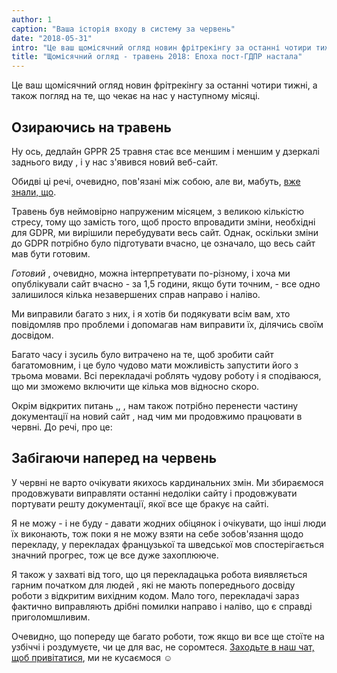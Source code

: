 ```yaml
---
author: 1
caption: "Ваша історія входу в систему за червень"
date: "2018-05-31"
intro: "Це ваш щомісячний огляд новин фрітрекінгу за останні чотири тижні, а також погляд на те, що чекає на нас у наступному місяці."
title: "Щомісячний огляд - травень 2018: Епоха пост-ГДПР настала"
---
```


Це ваш щомісячний огляд новин фрітрекінгу за останні чотири тижні, а також погляд на те, що чекає на нас у наступному місяці.

## Озираючись на травень

Ну ось, дедлайн GPPR 25 травня стає все меншим і меншим у дзеркалі заднього виду , і у нас з'явився новий веб-сайт.

Обидві ці речі, очевидно, пов'язані між собою, але ви, мабуть, [вже знали, що](/blog/gdpr-ready).

Травень був неймовірно напруженим місяцем, з великою кількістю стресу, тому що замість того, щоб просто впровадити зміни, необхідні для GDPR, ми вирішили перебудувати весь сайт. Однак, оскільки зміни до GDPR потрібно було підготувати вчасно, це означало, що весь сайт мав бути готовим.

*Готовий* , очевидно, можна інтерпретувати по-різному, і хоча ми опублікували сайт вчасно - за 1,5 години, якщо бути точним, - все одно залишилося кілька незавершених справ направо і наліво.

Ми виправили багато з них, і я хотів би подякувати всім вам, хто повідомляв про проблеми і допомагав нам виправити їх, ділячись своїм досвідом.

Багато часу і зусиль було витрачено на те, щоб зробити сайт багатомовним, і це було чудово мати можливість запустити його з трьома мовами. Всі перекладачі роблять чудову роботу і я сподіваюся, що ми зможемо включити ще кілька мов відносно скоро.

Окрім відкритих питань [,](https://github.com/freesewing/site/issues), , нам також потрібно перенести частину документації на новий сайт , над чим ми продовжимо працювати в червні. До речі, про це:

## Забігаючи наперед на червень

У червні не варто очікувати якихось кардинальних змін. Ми збираємося продовжувати виправляти останні недоліки сайту і продовжувати портувати решту документації, якої все ще бракує на сайті.

Я не можу - і не буду - давати жодних обіцянок і очікувати, що інші люди їх виконають, тож поки я не можу взяти на себе зобов'язання щодо перекладу, у перекладах французької та шведської мов спостерігається значний прогрес, тож це все дуже захоплююче.

Я також у захваті від того, що ця перекладацька робота виявляється гарним початком для людей , які не мають попереднього досвіду роботи з відкритим вихідним кодом. Мало того, перекладачі зараз фактично виправляють дрібні помилки направо і наліво, що є справді приголомшливим.

Очевидно, що попереду ще багато роботи, тож якщо ви все ще стоїте на узбіччі і роздумуєте, чи це для вас, не соромтеся. [Заходьте в наш чат, щоб привітатися](https://discord.freesewing.org/), ми не кусаємося ☺️

